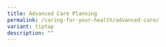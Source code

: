 ```yaml
---
title: Advanced Care Planning
permalink: /caring-for-your-health/advanced-care/
variant: tiptap
description: ""
---
```

